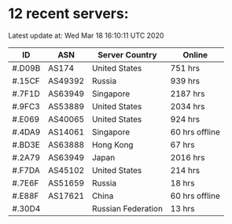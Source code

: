 # 12 recent servers:

Latest update at: Wed Mar 18 16:10:11 UTC 2020

| ID | ASN | Server Country | Online |
| -- | --- | -------------- | ------ |
| #.D09B | AS174 | United States | 751 hrs |
| #.15CF | AS49392 | Russia | 939 hrs |
| #.7F1D | AS63949 | Singapore | 2187 hrs |
| #.9FC3 | AS53889 | United States | 2034 hrs |
| #.E069 | AS40065 | United States | 924 hrs |
| #.4DA9 | AS14061 | Singapore | 60 hrs offline |
| #.BD3E | AS63888 | Hong Kong | 67 hrs |
| #.2A79 | AS63949 | Japan | 2016 hrs |
| #.F7DA | AS45102 | United States | 214 hrs |
| #.7E6F | AS51659 | Russia | 18 hrs |
| #.E88F | AS17621 | China | 60 hrs offline |
| #.30D4 |  | Russian Federation | 13 hrs |


